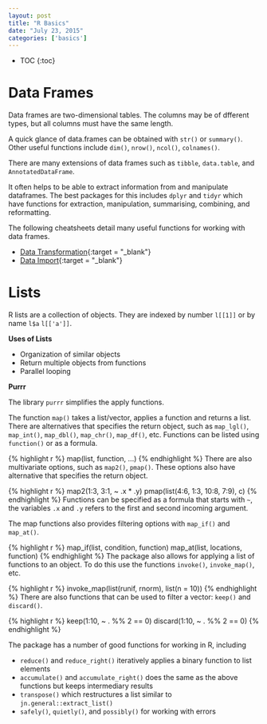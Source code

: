 ```yaml
---
layout: post
title: "R Basics"
date: "July 23, 2015"
categories: ['basics']
---
```


* TOC
{:toc}


# Data Frames
Data frames are two-dimensional tables. The columns may be of dfferent types, but all columns must have the same length. 

A quick glance of data.frames can be obtained with `str()` or `summary()`. Other useful functions include `dim()`, `nrow()`, `ncol()`, `colnames()`.

There are many extensions of data frames such as `tibble`, `data.table`, and `AnnotatedDataFrame`.

It often helps to be able to extract information from and manipulate dataframes. The best packages for this includes `dplyr` and `tidyr` which have functions for extraction, manipulation, summarising, combining, and reformatting. 

The following cheatsheets detail many useful functions for working with data frames. 

* [Data Transformation][dplyr]{:target = "_blank"}
* [Data Import][tidyr]{:target = "_blank"}

# Lists
R lists are a collection of objects. They are indexed by number `l[[1]]` or by name `l$a` `l[['a']]`. 

**Uses of Lists**

* Organization of similar objects
* Return multiple objects from functions
* Parallel looping 

**Purrr**

The library `purrr` simplifies the apply functions. 

The function `map()` takes a list/vector, applies a function and returns a list. There are alternatives that specifies the return object, such as `map_lgl()`, `map_int()`, `map_dbl()`, `map_chr()`, `map_df()`, etc. Functions can be listed using `function()` or as a formula. 


{% highlight r %}
map(list, function, ...)
{% endhighlight %}
There are also multivariate options, such as `map2()`, `pmap()`. These options also have alternative that specifies the return object.


{% highlight r %}
map2(1:3, 3:1, ~ .x * .y)
pmap(list(4:6, 1:3, 10:8, 7:9), c)
{% endhighlight %}
Functions can be specified as a formula that starts with `~`, the variables `.x` and `.y` refers to the first and second incoming argument. 

The map functions also provides filtering options with `map_if()` and `map_at()`.


{% highlight r %}
map_if(list, condition, function)
map_at(list, locations, function)
{% endhighlight %}
The package also allows for applying a list of functions to an object. To do this use the functions `invoke()`, `invoke_map()`, etc.


{% highlight r %}
invoke_map(list(runif, rnorm), list(n = 10))
{% endhighlight %}
There are also functions that can be used to filter a vector: `keep()` and `discard()`.


{% highlight r %}
keep(1:10, ~ . %% 2 == 0)
discard(1:10, ~ . %% 2 == 0)
{% endhighlight %}

The package has a number of good functions for working in R, including

* `reduce()` and `reduce_right()` iteratively applies a binary function to list elements
* `accumulate()` and `accumulate_right()` does the same as the above functions but keeps intermediary results
* `transpose()` which restructures a list similar to `jn.general::extract_list()` 
* `safely()`, `quietly()`, and `possibly()` for working with errors

[dplyr]: https://github.com/rstudio/cheatsheets/raw/master/source/pdfs/data-transformation-cheatsheet.pdf
[tidyr]: https://github.com/rstudio/cheatsheets/raw/master/source/pdfs/data-import-cheatsheet.pdf


